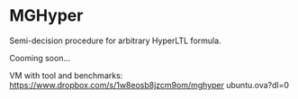 # MGHyper
Semi-decision procedure for arbitrary HyperLTL formula.

Cooming soon...

VM with tool and benchmarks: https://www.dropbox.com/s/1w8eosb8jzcm9om/mghyper ubuntu.ova?dl=0
